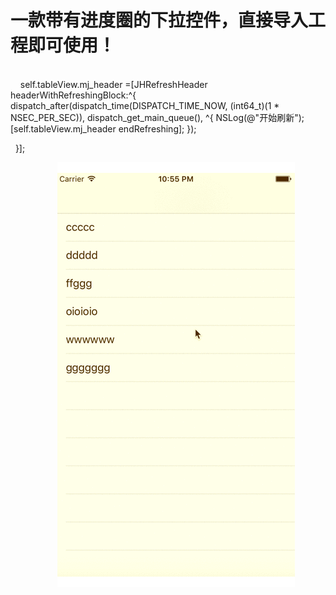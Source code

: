 # 一款带有进度圈的下拉控件，直接导入工程即可使用！ 
</br>    
    self.tableView.mj_header =[JHRefreshHeader headerWithRefreshingBlock:^{
        dispatch_after(dispatch_time(DISPATCH_TIME_NOW, (int64_t)(1 * NSEC_PER_SEC)), dispatch_get_main_queue(), ^{
             NSLog(@"开始刷新");
             [self.tableView.mj_header endRefreshing];
        });
       
        
    }];
</br>

                    ![image](https://github.com/jianghao562/JHPullRefresh/blob/master/screenshots/888.gif)
